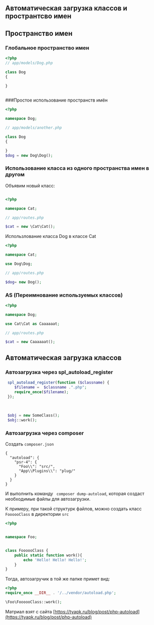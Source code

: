 ## Автоматическая загрузка классов и пространтсво имен

## Пространство имен 

### Глобальное пространство имен
 
```php 
<?php
// app/models/Dog.php

class Dog
{

}
 
```
###Простое использование пространств имён
 
```php
<?php

namespace Dog;

// app/models/another.php

class Dog
{

}
$dog = new Dog\Dog();
```
 
### Использование класса из одного пространства имен в другом 

Объявим новый класс:

```php

<?php

namespace Cat;

// app/routes.php

$cat = new \Cat\Cat();
```

Использлование класса Dog в классе Cat
```php
<?php

namespace Cat;

use Dog\Dog;

// app/routes.php

$dog= new Dog();
```

### AS (Переимнование используемых классов)

```php
<?php

namespace Dog;

use Cat\Cat as Caaaaaat;

// app/routes.php

$cat = new Caaaaaat();
```
## Автоматическая загрузка классов 

### Автозагрузка через spl_autoload_register

```php
 spl_autoload_register(function ($classname) {
 	$filename =  $classname .".php";
 	require_once($filename);
 });
 
 
 
 $obj = new SomeClass();
 $obj::work();
```

### Автозагрузка через composer

Создать ```composer.json```
``` 
{
  "autoload": {
    "psr-4": {
      "Foo\\": "src/",
      "App\\Plugins\\": "plug/"
    }
  }
}
```
И выполнить команду ``` composer dump-autoload```, которая создаст необходимые файлы для автозагрузки.

К примеру, при такой структурк файлов, можно создать класс ```FoooooClass``` в директории ```src```

```php
<?php


namespace Foo;


class FoooooClass {
	public static function work(){
		echo 'Hello! Hello! Hello!';
	}
}
```

Тогда, автозагручик в той же папке примет вид:

```php
<?php
require_once __DIR__ . '/../vendor/autoload.php';

\Foo\FoooooClass::work();
```
 
Матриал взят с сайта [https://tyapk.ru/blog/post/php-autoload](https://tyapk.ru/blog/post/php-autoload)